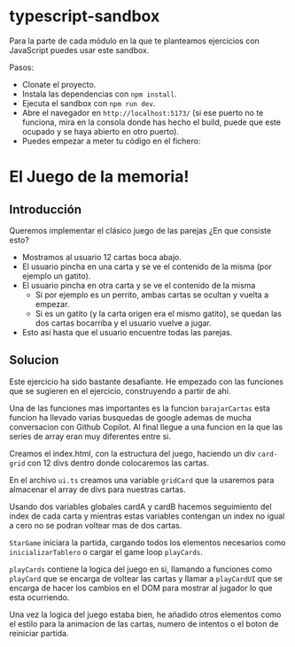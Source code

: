 # typescript-sandbox

Para la parte de cada módulo en la que te planteamos ejercicios con JavaScript puedes usar este sandbox.

Pasos:

- Clonate el proyecto.
- Instala las dependencias con `npm install`.
- Ejecuta el sandbox con `npm run dev`.
- Abre el navegador en `http://localhost:5173/` (si ese puerto no te funciona, mira en la consola donde has hecho el build, puede que este ocupado y se haya abierto en otro puerto).
- Puedes empezar a meter tu código en el fichero:


# El Juego de la memoria!

## Introducción

Queremos implementar el clásico juego de las parejas ¿En que consiste esto?

- Mostramos al usuario 12 cartas boca abajo.
- El usuario pincha en una carta y se ve el contenido de la misma (por ejemplo un gatito).
- El usuario pincha en otra carta y se ve el contenido de la misma
    - Si por ejemplo es un perrito, ambas cartas se ocultan y vuelta a empezar.
    - Si es un gatito (y la carta origen era el mismo gatito), se quedan las dos cartas bocarriba y el usuario vuelve a jugar.
- Esto así hasta que el usuario encuentre todas las parejas.

## Solucion

Este ejercicio ha sido bastante desafiante. He empezado con las funciones que se sugieren en el ejercicio, construyendo a partir de ahi.

Una de las funciones mas importantes es la funcion ```barajarCartas``` esta funcion ha llevado varias busquedas de google ademas de mucha conversacion con Github Copilot. Al final llegue a una funcion en la que las series de array eran muy diferentes entre si.

Creamos el index.html, con la estructura del juego, haciendo un div ```card-grid``` con 12 divs dentro donde colocaremos las cartas.

En el archivo ```ui.ts``` creamos una variable ```gridCard``` que la usaremos para almacenar el array de divs para nuestras cartas.

Usando dos variables globales cardA y cardB hacemos seguimiento del index de cada carta y mientras estas variables contengan un index no igual a cero no se podran voltear mas de dos cartas.

```StarGame``` iniciara la partida, cargando todos los elementos necesarios como ```inicializarTablero``` o cargar el game loop ```playCards```.

```playCards``` contiene la logica del juego en si, llamando a funciones como ```playCard``` que se encarga de voltear las cartas y llamar a ```playCardUI``` que se encarga de hacer los cambios en el DOM para mostrar al jugador lo que esta ocurriendo.

Una vez la logica del juego estaba bien, he añadido otros elementos como el estilo para la animacion de las cartas, numero de intentos o el boton de reiniciar partida.
